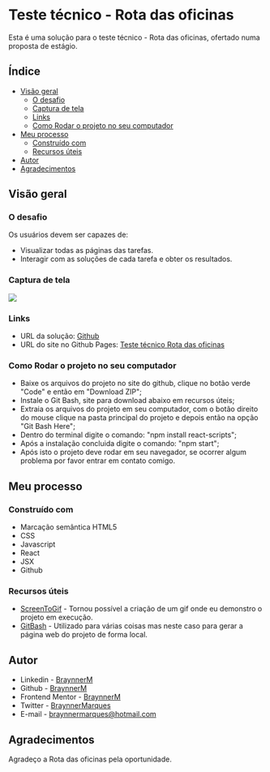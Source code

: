 # Teste técnico - Rota das oficinas

Esta é uma solução para o teste técnico - Rota das oficinas, ofertado numa proposta de estágio.

## Índice

- [Visão geral](#visão-geral)
  - [O desafio](#o-desafio)
  - [Captura de tela](#captura-de-tela)
  - [Links](#links)
  - [Como Rodar o projeto no seu computador](#como-rodar-o-projeto-no-seu-computador)
- [Meu processo](#meu-processo)
  - [Construído com](#construído-com)   
  - [Recursos úteis](#recursos-úteis)
- [Autor](#autor)
- [Agradecimentos](#agradecimentos)

## Visão geral

### O desafio

Os usuários devem ser capazes de:

- Visualizar todas as páginas das tarefas.
- Interagir com as soluções de cada tarefa e obter os resultados.


### Captura de tela

![](./src/images/captura-de-tela.gif)

### Links

- URL da solução: [Github](https://github.com/BraynnerM/teste-tecnico-rota-das-oficinas)
- URL do site no Github Pages: [Teste técnico Rota das oficinas](https://braynnerm.github.io/teste-tecnico-rota-das-oficinas/)

### Como Rodar o projeto no seu computador

- Baixe os arquivos do projeto no site do github, clique no botão verde "Code" e então em "Download ZIP";
- Instale o Git Bash, site para download abaixo em recursos úteis;
- Extraia os arquivos do projeto em seu computador, com o botão direito do mouse clique na pasta principal do projeto e depois então na opção "Git Bash Here";
- Dentro do terminal digite o comando: "npm install react-scripts";
- Após a instalação concluida digite o comando: "npm start";
- Após isto o projeto deve rodar em seu navegador, se ocorrer algum problema por favor entrar em contato comigo.

## Meu processo

### Construído com

- Marcação semântica HTML5 
- CSS
- Javascript
- React
- JSX
- Github

### Recursos úteis

- [ScreenToGif](https://www.screentogif.com/) - Tornou possível a criação de um gif onde eu demonstro o projeto em execução.
- [GitBash](https://git-scm.com/download/win) - Utilizado para várias coisas mas neste caso para gerar a página web do projeto de forma local.

## Autor

- Linkedin - [BraynnerM](https://www.linkedin.com/in/braynner-marques-ribeiro-de-oliveira-88142b256/)
- Github - [BraynnerM](https://github.com/BraynnerM)
- Frontend Mentor - [BraynnerM](https://www.frontendmentor.io/profile/BraynnerM)
- Twitter - [BraynnerMarques](https://twitter.com/BraynnerMarques)
- E-mail - [braynnermarques@hotmail.com](mailto:braynnermarques@hotmail.com)



## Agradecimentos

Agradeço a Rota das oficinas pela oportunidade.